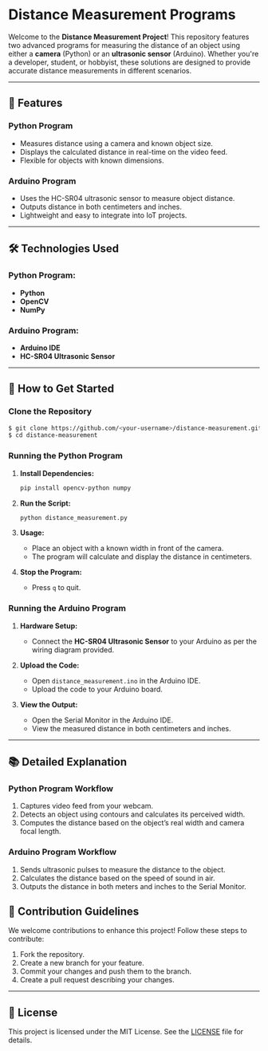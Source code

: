 # Distance Measurement Programs

Welcome to the **Distance Measurement Project**! This repository features two advanced programs for measuring the distance of an object using either a **camera** (Python) or an **ultrasonic sensor** (Arduino). Whether you're a developer, student, or hobbyist, these solutions are designed to provide accurate distance measurements in different scenarios.

---

## 📌 Features

### **Python Program**
- Measures distance using a camera and known object size.
- Displays the calculated distance in real-time on the video feed.
- Flexible for objects with known dimensions.

### **Arduino Program**
- Uses the HC-SR04 ultrasonic sensor to measure object distance.
- Outputs distance in both centimeters and inches.
- Lightweight and easy to integrate into IoT projects.

---

## 🛠️ Technologies Used

### Python Program:
- **Python**
- **OpenCV**
- **NumPy**

### Arduino Program:
- **Arduino IDE**
- **HC-SR04 Ultrasonic Sensor**

---

## 🚀 How to Get Started

### Clone the Repository
```bash
$ git clone https://github.com/<your-username>/distance-measurement.git
$ cd distance-measurement
```

### Running the Python Program

1. **Install Dependencies:**
   ```bash
   pip install opencv-python numpy
   ```

2. **Run the Script:**
   ```bash
   python distance_measurement.py
   ```

3. **Usage:**
   - Place an object with a known width in front of the camera.
   - The program will calculate and display the distance in centimeters.

4. **Stop the Program:**
   - Press `q` to quit.

### Running the Arduino Program

1. **Hardware Setup:**
   - Connect the **HC-SR04 Ultrasonic Sensor** to your Arduino as per the wiring diagram provided.

2. **Upload the Code:**
   - Open `distance_measurement.ino` in the Arduino IDE.
   - Upload the code to your Arduino board.

3. **View the Output:**
   - Open the Serial Monitor in the Arduino IDE.
   - View the measured distance in both centimeters and inches.

---

## 📚 Detailed Explanation

### Python Program Workflow
1. Captures video feed from your webcam.
2. Detects an object using contours and calculates its perceived width.
3. Computes the distance based on the object’s real width and camera focal length.

### Arduino Program Workflow
1. Sends ultrasonic pulses to measure the distance to the object.
2. Calculates the distance based on the speed of sound in air.
3. Outputs the distance in both meters and inches to the Serial Monitor.

## 🤝 Contribution Guidelines

We welcome contributions to enhance this project! Follow these steps to contribute:

1. Fork the repository.
2. Create a new branch for your feature.
3. Commit your changes and push them to the branch.
4. Create a pull request describing your changes.

---

## 📝 License

This project is licensed under the MIT License. See the [LICENSE](LICENSE) file for details.

